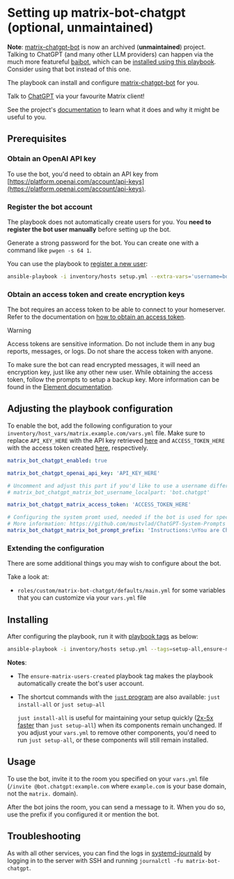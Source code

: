 <!--
SPDX-FileCopyrightText: 2023 MDAD project contributors
SPDX-FileCopyrightText: 2023 - 2024 Slavi Pantaleev
SPDX-FileCopyrightText: 2024 - 2025 Suguru Hirahara

SPDX-License-Identifier: AGPL-3.0-or-later
-->

# Setting up matrix-bot-chatgpt (optional, unmaintained)

**Note**: [matrix-chatgpt-bot](https://github.com/matrixgpt/matrix-chatgpt-bot) is now an archived (**unmaintained**) project. Talking to ChatGPT (and many other LLM providers) can happen via the much more featureful [baibot](https://github.com/etkecc/baibot), which can be [installed using this playbook](configuring-playbook-bot-baibot.md). Consider using that bot instead of this one.

The playbook can install and configure [matrix-chatgpt-bot](https://github.com/matrixgpt/matrix-chatgpt-bot) for you.

Talk to [ChatGPT](https://openai.com/blog/chatgpt/) via your favourite Matrix client!

See the project's [documentation](https://github.com/matrixgpt/matrix-chatgpt-bot/blob/main/README.md) to learn what it does and why it might be useful to you.

## Prerequisites

### Obtain an OpenAI API key

To use the bot, you'd need to obtain an API key from [https://platform.openai.com/account/api-keys](https://platform.openai.com/account/api-keys).

### Register the bot account

The playbook does not automatically create users for you. You **need to register the bot user manually** before setting up the bot.

Generate a strong password for the bot. You can create one with a command like `pwgen -s 64 1`.

You can use the playbook to [register a new user](registering-users.md):

```sh
ansible-playbook -i inventory/hosts setup.yml --extra-vars='username=bot.chatgpt password=PASSWORD_FOR_THE_BOT admin=no' --tags=register-user
```

### Obtain an access token and create encryption keys

The bot requires an access token to be able to connect to your homeserver. Refer to the documentation on [how to obtain an access token](obtaining-access-tokens.md).

> [!WARNING]
> Access tokens are sensitive information. Do not include them in any bug reports, messages, or logs. Do not share the access token with anyone.

To make sure the bot can read encrypted messages, it will need an encryption key, just like any other new user. While obtaining the access token, follow the prompts to setup a backup key. More information can be found in the [Element documentation](https://element.io/help#encryption6).

## Adjusting the playbook configuration

To enable the bot, add the following configuration to your `inventory/host_vars/matrix.example.com/vars.yml` file. Make sure to replace `API_KEY_HERE` with the API key retrieved [here](#obtain-an-openai-api-key) and `ACCESS_TOKEN_HERE` with the access token created [here](#obtain-an-access-token-and-create-encryption-keys), respectively.

```yaml
matrix_bot_chatgpt_enabled: true

matrix_bot_chatgpt_openai_api_key: 'API_KEY_HERE'

# Uncomment and adjust this part if you'd like to use a username different than the default
# matrix_bot_chatgpt_matrix_bot_username_localpart: 'bot.chatgpt'

matrix_bot_chatgpt_matrix_access_token: 'ACCESS_TOKEN_HERE'

# Configuring the system promt used, needed if the bot is used for special tasks.
# More information: https://github.com/mustvlad/ChatGPT-System-Prompts
matrix_bot_chatgpt_matrix_bot_prompt_prefix: 'Instructions:\nYou are ChatGPT, a large language model trained by OpenAI.'
```

### Extending the configuration

There are some additional things you may wish to configure about the bot.

Take a look at:

- `roles/custom/matrix-bot-chatgpt/defaults/main.yml` for some variables that you can customize via your `vars.yml` file

## Installing

After configuring the playbook, run it with [playbook tags](playbook-tags.md) as below:

<!-- NOTE: let this conservative command run (instead of install-all) to make it clear that failure of the command means something is clearly broken. -->
```sh
ansible-playbook -i inventory/hosts setup.yml --tags=setup-all,ensure-matrix-users-created,start
```

**Notes**:

- The `ensure-matrix-users-created` playbook tag makes the playbook automatically create the bot's user account.

- The shortcut commands with the [`just` program](just.md) are also available: `just install-all` or `just setup-all`

  `just install-all` is useful for maintaining your setup quickly ([2x-5x faster](../CHANGELOG.md#2x-5x-performance-improvements-in-playbook-runtime) than `just setup-all`) when its components remain unchanged. If you adjust your `vars.yml` to remove other components, you'd need to run `just setup-all`, or these components will still remain installed.

## Usage

To use the bot, invite it to the room you specified on your `vars.yml` file (`/invite @bot.chatgpt:example.com` where `example.com` is your base domain, not the `matrix.` domain).

After the bot joins the room, you can send a message to it. When you do so, use the prefix if you configured it or mention the bot.

## Troubleshooting

As with all other services, you can find the logs in [systemd-journald](https://www.freedesktop.org/software/systemd/man/systemd-journald.service.html) by logging in to the server with SSH and running `journalctl -fu matrix-bot-chatgpt`.
